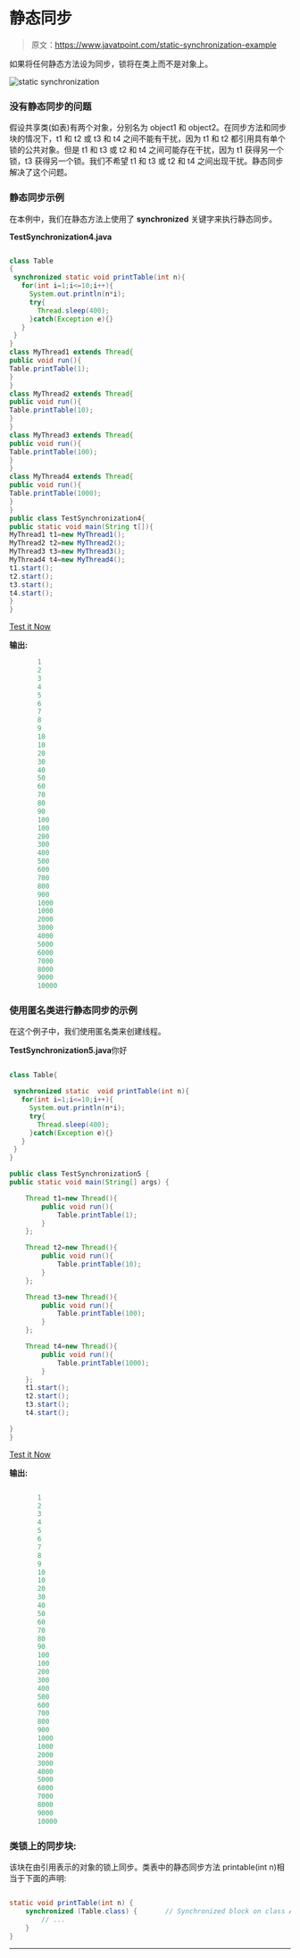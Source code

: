 # 静态同步

> 原文：<https://www.javatpoint.com/static-synchronization-example>

如果将任何静态方法设为同步，锁将在类上而不是对象上。

![static synchronization](../img/6edd52b9b6df130d040716ccfdee1a45.png)

### 没有静态同步的问题

假设共享类(如表)有两个对象，分别名为 object1 和 object2。在同步方法和同步块的情况下，t1 和 t2 或 t3 和 t4 之间不能有干扰，因为 t1 和 t2 都引用具有单个锁的公共对象。但是 t1 和 t3 或 t2 和 t4 之间可能存在干扰，因为 t1 获得另一个锁，t3 获得另一个锁。我们不希望 t1 和 t3 或 t2 和 t4 之间出现干扰。静态同步解决了这个问题。

### 静态同步示例

在本例中，我们在静态方法上使用了 **synchronized** 关键字来执行静态同步。

**TestSynchronization4.java**

```java

class Table
{   
 synchronized static void printTable(int n){  
   for(int i=1;i<=10;i++){  
     System.out.println(n*i);  
     try{  
       Thread.sleep(400);  
     }catch(Exception e){}  
   }  
 }  
}  
class MyThread1 extends Thread{  
public void run(){  
Table.printTable(1);  
}  
}  
class MyThread2 extends Thread{  
public void run(){  
Table.printTable(10);  
}  
}  
class MyThread3 extends Thread{  
public void run(){  
Table.printTable(100);  
}  
}  
class MyThread4 extends Thread{  
public void run(){  
Table.printTable(1000);  
}  
}  
public class TestSynchronization4{  
public static void main(String t[]){  
MyThread1 t1=new MyThread1();  
MyThread2 t2=new MyThread2();  
MyThread3 t3=new MyThread3();  
MyThread4 t4=new MyThread4();  
t1.start();  
t2.start();  
t3.start();  
t4.start();  
}  
}  

```

[Test it Now](https://www.javatpoint.com/opr/test.jsp?filename=TestSynchronization4)

**输出:**

```java
       1
       2
       3
       4
       5
       6
       7
       8
       9
       10
       10       
       20
       30
       40
       50
       60
       70
       80
       90
       100
       100
       200
       300
       400
       500
       600
       700
       800
       900
       1000
       1000
       2000
       3000
       4000
       5000
       6000
       7000
       8000
       9000
       10000

```

### 使用匿名类进行静态同步的示例

在这个例子中，我们使用匿名类来创建线程。

**TestSynchronization5.java**你好

```java

class Table{

 synchronized static  void printTable(int n){
   for(int i=1;i<=10;i++){
     System.out.println(n*i);
     try{
       Thread.sleep(400);
     }catch(Exception e){}
   }
 }
}

public class TestSynchronization5 {
public static void main(String[] args) {

	Thread t1=new Thread(){
		public void run(){
			Table.printTable(1);
		}
	};

	Thread t2=new Thread(){
		public void run(){
			Table.printTable(10);
		}
	};

	Thread t3=new Thread(){
		public void run(){
			Table.printTable(100);
		}
	};

	Thread t4=new Thread(){
		public void run(){
			Table.printTable(1000);
		}
	};
	t1.start();
	t2.start();
	t3.start();
	t4.start();

}
}

```

[Test it Now](https://www.javatpoint.com/opr/test.jsp?filename=TestSynchronization5)

**输出:**

```java

       1
       2
       3
       4
       5
       6
       7
       8
       9
       10
       10       
       20
       30
       40
       50
       60
       70
       80
       90
       100
       100
       200
       300
       400
       500
       600
       700
       800
       900
       1000
       1000
       2000
       3000
       4000
       5000
       6000
       7000
       8000
       9000
       10000

```

### 类锁上的同步块:

该块在由引用表示的对象的锁上同步。类表中的静态同步方法 printable(int n)相当于下面的声明:

```java

static void printTable(int n) {
    synchronized (Table.class) {       // Synchronized block on class A
        // ...
    }
}

```

* * *